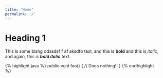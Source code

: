 ```yaml
---
title: 'Home'
permalink: '/'
---
```


# Heading 1

This is some blahg ddasdsf f af aksdfo text, and this is __bold__ and this is _italic_, and again, this is ___bold italic___ text.

{% highlight java %}
public void foo()
{
	// Does nothing!!
}
{% endhighlight %}